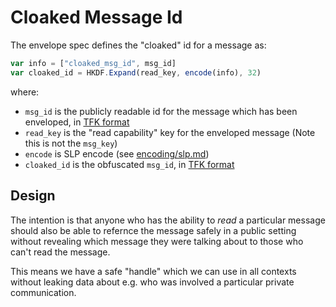 # Cloaked Message Id

The envelope spec defines the "cloaked" id for a message as:

```js
var info = ["cloaked_msg_id", msg_id]
var cloaked_id = HKDF.Expand(read_key, encode(info), 32)
```

where:
- `msg_id` is the publicly readable id for the message which has been enveloped, in [TFK format][TFK]
- `read_key` is the "read capability" key for the enveloped message (Note this is not the `msg_key`)
- `encode` is SLP encode (see [encoding/slp.md][SLP])
- `cloaked_id` is the obfuscated `msg_id`, in [TFK format][TFK]

## Design

The intention is that anyone who has the ability to _read_ a particular message should also be able to
refernce the message safely in a public setting without revealing which message they were talking about
to those who can't read the message.

This means we have a safe "handle" which we can use in all contexts without leaking data about 
e.g. who was involved a particular private communication.


[SLP]: ../encoding/slp.md
[TFK]: ../encoding/tfk.md
